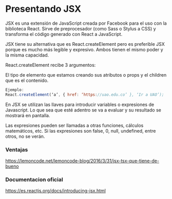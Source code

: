 # Presentando JSX

JSX es una extensión de JavaScript creada por Facebook para el uso con la biblioteca React. 
Sirve de preprocesador (como Sass o Stylus a CSS) y transforma el código generado con React a JavaScript.

JSX tiene su alternativa que es React.createElement pero es preferible JSX porque es mucho más legible y expresivo.
Ambos tienen el mismo poder y la misma capacidad.

React.createElement recibe 3 argumentos:

El tipo de elemento que estamos creando
sus atributos o props
y el children que es el contenido.

```javascript
Ejemplo:
React.createElement(‘a’, { href: ‘https://uao.edu.co’ }, ‘Ir a UAO’);
```

En JSX se utilizan las llaves para introducir variables o expresiones de Javascript. Lo que sea que esté adentro se va a evaluar y su resultado se mostrará en pantalla.

Las expresiones pueden ser llamadas a otras funciones, cálculos matemáticos, etc. Si las expresiones son false, 0, null, undefined, entre otros, no se verán.


### Ventajas
https://lemoncode.net/lemoncode-blog/2016/3/31/jsx-tsx-que-tiene-de-bueno

### Documentacion oficial
https://es.reactjs.org/docs/introducing-jsx.html